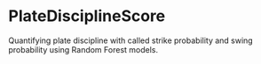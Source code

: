 # PlateDisciplineScore
Quantifying plate discipline with called strike probability and swing probability using Random Forest models.
